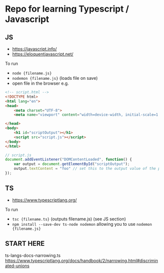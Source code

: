 # Repo for learning Typescript / Javascript 

## JS 
* https://javascript.info/
* https://eloquentjavascript.net/

To run 
* `node {filename.js}`
* `nodemon {filename.js}` (loads file on save)
* open file in the browser e.g.

```html
<!-- script.html -->
<!DOCTYPE html>
<html lang="en">
<head>
    <meta charset="UTF-8">
    <meta name="viewport" content="width=device-width, initial-scale=1.0">

</head>
<body>
    <h1 id="scriptOutput"></h1>
    <script src="script.js"></script>
</body>
</html>

```

```javascript
// script.js
document.addEventListener("DOMContentLoaded", function() {
    var output = document.getElementById("scriptOutput");
    output.textContent = "foo" // set this to the output value of the program
});

```

## TS
* https://www.typescriptlang.org/

To run
* `tsc {filename.ts}` (outputs filename.js) (see JS section)
* `npm install --save-dev ts-node nodemon` allowing you to use `nodemon {filename.js}`


## START HERE
ts-langs-docs-narrowing.ts
https://www.typescriptlang.org/docs/handbook/2/narrowing.html#discriminated-unions


